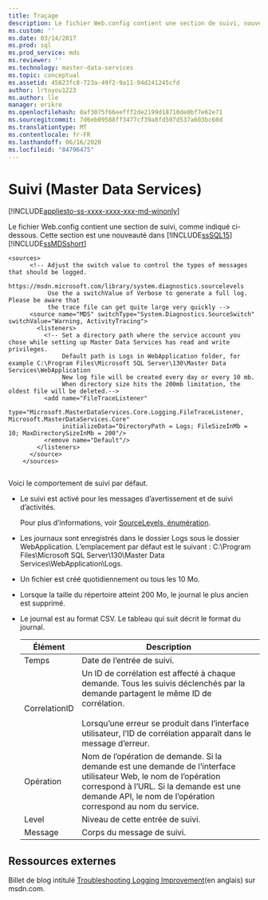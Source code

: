 ```yaml
---
title: Traçage
description: Le fichier Web.config contient une section de suivi, nouveauté dans SQL Server Master Data Services 2016. En savoir plus sur le comportement de suivi par défaut.
ms.custom: ''
ms.date: 03/14/2017
ms.prod: sql
ms.prod_service: mds
ms.reviewer: ''
ms.technology: master-data-services
ms.topic: conceptual
ms.assetid: 45823fc8-723a-49f2-9a11-94d241245cfd
author: lrtoyou1223
ms.author: lle
manager: erikre
ms.openlocfilehash: 0af3075f66eefff2de2199d18710de0bf7e62e71
ms.sourcegitcommit: 7d6eb09588ff3477cf39a8fd507d537a603bc60d
ms.translationtype: MT
ms.contentlocale: fr-FR
ms.lasthandoff: 06/16/2020
ms.locfileid: "84796475"
---
```

# <a name="tracing-master-data-services"></a>Suivi (Master Data Services)

[!INCLUDE[appliesto-ss-xxxx-xxxx-xxx-md-winonly](../includes/appliesto-ss-xxxx-xxxx-xxx-md-winonly.md)]

  Le fichier Web.config contient une section de suivi, comme indiqué ci-dessous. Cette section est une nouveauté dans [!INCLUDE[ssSQL15](../includes/sssql15-md.md)][!INCLUDE[ssMDSshort](../includes/ssmdsshort-md.md)]  
  
```  
<sources>  
      <!-- Adjust the switch value to control the types of messages that should be logged.   
           https://msdn.microsoft.com/library/system.diagnostics.sourcelevels  
           Use the a switchValue of Verbose to generate a full log. Please be aware that   
           the trace file can get quite large very quickly -->  
      <source name="MDS" switchType="System.Diagnostics.SourceSwitch" switchValue="Warning, ActivityTracing">  
        <listeners>  
          <!-- Set a directory path where the service account you chose while setting up Master Data Services has read and write privileges.  
               Default path is Logs in WebApplication folder, for example C:\Program Files\Microsoft SQL Server\130\Master Data Services\WebApplication  
               New log file will be created every day or every 10 mb.  
               When directory size hits the 200mb limitation, the oldest file will be deleted.-->  
          <add name="FileTraceListener"  
               type="Microsoft.MasterDataServices.Core.Logging.FileTraceListener, Microsoft.MasterDataServices.Core"   
               initializeData="DirectoryPath = Logs; FileSizeInMb = 10; MaxDirectorySizeInMb = 200"/>  
          <remove name="Default"/>  
        </listeners>  
      </source>  
    </sources>  
  
```  
  
 Voici le comportement de suivi par défaut.  
  
-   Le suivi est activé pour les messages d’avertissement et de suivi d’activités.  
  
     Pour plus d’informations, voir [SourceLevels, énumération](https://msdn.microsoft.com/library/system.diagnostics.sourcelevels).  
  
-   Les journaux sont enregistrés dans le dossier Logs sous le dossier WebApplication. L’emplacement par défaut est le suivant : C:\Program Files\Microsoft SQL Server\130\Master Data Services\WebApplication\Logs.  
  
-   Un fichier est créé quotidiennement ou tous les 10 Mo.  
  
-   Lorsque la taille du répertoire atteint 200 Mo, le journal le plus ancien est supprimé.  
  
-   Le journal est au format CSV. Le tableau qui suit décrit le format du journal.  
  
    |Élément|Description|  
    |-------------|-----------------|  
    |Temps|Date de l’entrée de suivi.|  
    |CorrelationID|Un ID de corrélation est affecté à chaque demande. Tous les suivis déclenchés par la demande partagent le même ID de corrélation.<br /><br /> Lorsqu’une erreur se produit dans l’interface utilisateur, l’ID de corrélation apparaît dans le message d’erreur.|  
    |Opération|Nom de l’opération de demande. Si la demande est une demande de l’interface utilisateur Web, le nom de l’opération correspond à l’URL. Si la demande est une demande API, le nom de l’opération correspond au nom du service.|  
    |Level|Niveau de cette entrée de suivi.|  
    |Message|Corps du message de suivi.|  
  
## <a name="external-resources"></a>Ressources externes  
 Billet de blog intitulé [Troubleshooting Logging Improvement](https://go.microsoft.com/fwlink/p/?LinkId=615377)(en anglais) sur msdn.com.  
  
  
